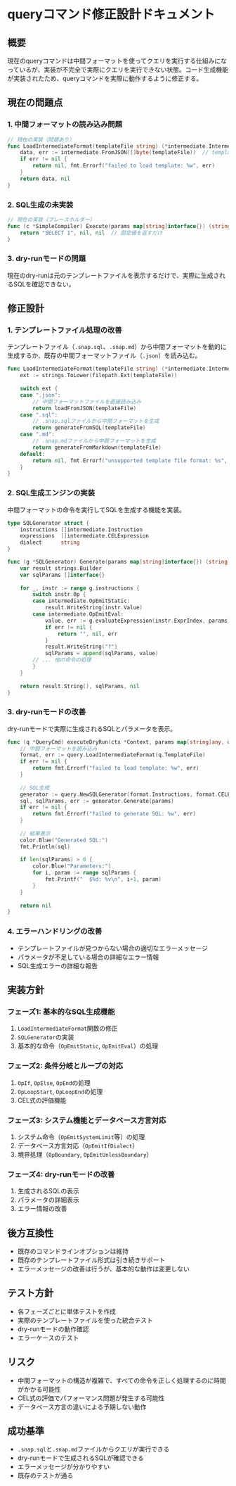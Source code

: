 # queryコマンド修正設計ドキュメント

## 概要

現在のqueryコマンドは中間フォーマットを使ってクエリを実行する仕組みになっているが、実装が不完全で実際にクエリを実行できない状態。コード生成機能が実装されたため、queryコマンドを実際に動作するように修正する。

## 現在の問題点

### 1. 中間フォーマットの読み込み問題

```go
// 現在の実装（問題あり）
func LoadIntermediateFormat(templateFile string) (*intermediate.IntermediateFormat, error) {
    data, err := intermediate.FromJSON([]byte(templateFile))  // templateFileはファイルパスなのにバイト配列として扱っている
    if err != nil {
        return nil, fmt.Errorf("failed to load template: %w", err)
    }
    return data, nil
}
```

### 2. SQL生成の未実装

```go
// 現在の実装（プレースホルダー）
func (c *SimpleCompiler) Execute(params map[string]interface{}) (string, []interface{}, error) {
    return "SELECT 1", nil, nil  // 固定値を返すだけ
}
```

### 3. dry-runモードの問題

現在のdry-runは元のテンプレートファイルを表示するだけで、実際に生成されるSQLを確認できない。

## 修正設計

### 1. テンプレートファイル処理の改善

テンプレートファイル（`.snap.sql`、`.snap.md`）から中間フォーマットを動的に生成するか、既存の中間フォーマットファイル（`.json`）を読み込む。

```go
func LoadIntermediateFormat(templateFile string) (*intermediate.IntermediateFormat, error) {
    ext := strings.ToLower(filepath.Ext(templateFile))
    
    switch ext {
    case ".json":
        // 中間フォーマットファイルを直接読み込み
        return loadFromJSON(templateFile)
    case ".sql":
        // .snap.sqlファイルから中間フォーマットを生成
        return generateFromSQL(templateFile)
    case ".md":
        // .snap.mdファイルから中間フォーマットを生成
        return generateFromMarkdown(templateFile)
    default:
        return nil, fmt.Errorf("unsupported template file format: %s", ext)
    }
}
```

### 2. SQL生成エンジンの実装

中間フォーマットの命令を実行してSQLを生成する機能を実装。

```go
type SQLGenerator struct {
    instructions []intermediate.Instruction
    expressions  []intermediate.CELExpression
    dialect      string
}

func (g *SQLGenerator) Generate(params map[string]interface{}) (string, []interface{}, error) {
    var result strings.Builder
    var sqlParams []interface{}
    
    for _, instr := range g.instructions {
        switch instr.Op {
        case intermediate.OpEmitStatic:
            result.WriteString(instr.Value)
        case intermediate.OpEmitEval:
            value, err := g.evaluateExpression(instr.ExprIndex, params)
            if err != nil {
                return "", nil, err
            }
            result.WriteString("?")
            sqlParams = append(sqlParams, value)
        // ... 他の命令の処理
        }
    }
    
    return result.String(), sqlParams, nil
}
```

### 3. dry-runモードの改善

dry-runモードで実際に生成されるSQLとパラメータを表示。

```go
func (q *QueryCmd) executeDryRun(ctx *Context, params map[string]any, options query.QueryOptions) error {
    // 中間フォーマットを読み込み
    format, err := query.LoadIntermediateFormat(q.TemplateFile)
    if err != nil {
        return fmt.Errorf("failed to load template: %w", err)
    }
    
    // SQL生成
    generator := query.NewSQLGenerator(format.Instructions, format.CELExpressions, "postgresql")
    sql, sqlParams, err := generator.Generate(params)
    if err != nil {
        return fmt.Errorf("failed to generate SQL: %w", err)
    }
    
    // 結果表示
    color.Blue("Generated SQL:")
    fmt.Println(sql)
    
    if len(sqlParams) > 0 {
        color.Blue("Parameters:")
        for i, param := range sqlParams {
            fmt.Printf("  $%d: %v\n", i+1, param)
        }
    }
    
    return nil
}
```

### 4. エラーハンドリングの改善

- テンプレートファイルが見つからない場合の適切なエラーメッセージ
- パラメータが不足している場合の詳細なエラー情報
- SQL生成エラーの詳細な報告

## 実装方針

### フェーズ1: 基本的なSQL生成機能

1. `LoadIntermediateFormat`関数の修正
2. `SQLGenerator`の実装
3. 基本的な命令（`OpEmitStatic`, `OpEmitEval`）の処理

### フェーズ2: 条件分岐とループの対応

1. `OpIf`, `OpElse`, `OpEnd`の処理
2. `OpLoopStart`, `OpLoopEnd`の処理
3. CEL式の評価機能

### フェーズ3: システム機能とデータベース方言対応

1. システム命令（`OpEmitSystemLimit`等）の処理
2. データベース方言対応（`OpEmitIfDialect`）
3. 境界処理（`OpBoundary`, `OpEmitUnlessBoundary`）

### フェーズ4: dry-runモードの改善

1. 生成されるSQLの表示
2. パラメータの詳細表示
3. エラー情報の改善

## 後方互換性

- 既存のコマンドラインオプションは維持
- 既存のテンプレートファイル形式は引き続きサポート
- エラーメッセージの改善は行うが、基本的な動作は変更しない

## テスト方針

- 各フェーズごとに単体テストを作成
- 実際のテンプレートファイルを使った統合テスト
- dry-runモードの動作確認
- エラーケースのテスト

## リスク

- 中間フォーマットの構造が複雑で、すべての命令を正しく処理するのに時間がかかる可能性
- CEL式の評価でパフォーマンス問題が発生する可能性
- データベース方言の違いによる予期しない動作

## 成功基準

- `.snap.sql`と`.snap.md`ファイルからクエリが実行できる
- dry-runモードで生成されるSQLが確認できる
- エラーメッセージが分かりやすい
- 既存のテストが通る

